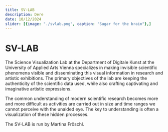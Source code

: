 ```yaml
---
title: SV-LAB
description: Dere
date: 10/12/2024
slider: [{image: "./svlab.png", caption: "Sugar for the brain"},]
---
```


# SV-LAB

The Science Visualization Lab at the Department of Digitale Kunst at the University of Applied Arts Vienna specializes in making invisible scientific phenomena visible and disseminating this visual information in research and artistic exhibitions. The primary objectives of the lab are keeping the authenticity of the scientific data used, while also crafting captivating and imaginative artistic expressions.

The common understanding of modern scientific research becomes more and more difficult as activities are carried out in size and time ranges we cannot perceive with the unaided eye. The key to understanding is often a visualization of these hidden processes.

The SV-LAB is run by Martina Fröschl.



